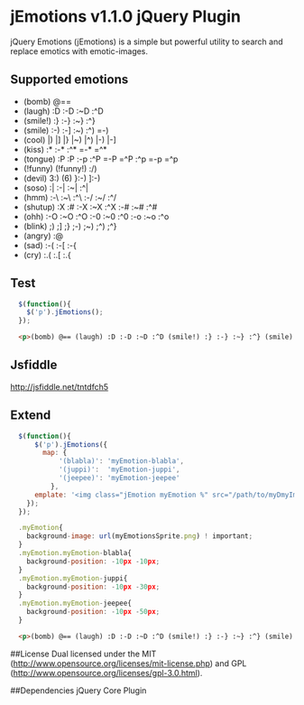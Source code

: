 # jEmotions v1.1.0 jQuery Plugin
jQuery Emotions (jEmotions) is a simple but powerful utility to search and replace emotics with emotic-images.

## Supported emotions
  * (bomb) @== 
  * (laugh) :D :-D :~D :^D
  * (smile!) :} :-} :~} :^}
  * (smile) :-) :-] :~) :^) =-) 
  * (cool) |) |] |} |~) |^) |-) |-] 
  * (kiss) :* :-* :^* =-* =^* 
  * (tongue) :P :P :-p :^P =-P =^P :^p =-p =^p 
  * (!funny) (!funny!) :/) 
  * (devil) 3:) (6) }:-) ]:-) 
  * (soso) :| :-| :~| :^|
  * (hmm) :-\ :~\ :^\ :-/ :~/ :^/
  * (shutup) :X :# :-X :~X :^X :-# :~# :^#
  * (ohh) :-O :~O :^O :-0 :~0 :^0 :-o :~o :^o
  * (blink) ;) ;] ;} ;-) ;~) ;^) ;^}
  * (angry) :@ 
  * (sad) :-( :-[ :-{
  * (cry) :.( :.[ :.{

## Test
```javascript
  $(function(){
    $('p').jEmotions();
  });
```

```html
  <p>(bomb) @== (laugh) :D :-D :~D :^D (smile!) :} :-} :~} :^} (smile) :-) :-] :~) :^) =-) (cool) |) |] |}  |~) |^) |-) |-] (kiss) :* :-* :^* =-* =^* (tongue) :P :p :-p :^P =-P =^P :^p =-p =^p (!funny) (!funny!) :/) (devil) 3:) (6) }:) ]:) (soso) :| :-| :~| :^| (hmm) :-\ :~\ :^\ :-/ :~/ :^/ (shutup) :X :# :-X :-X :~X :^X :-# :~# :^# (ohh) :-O :~O :^O :-0 :~0 :^0 :-o :~o :^o (blink) ;) ;] ;} ;-) ;~) ;^) ;^} (angry) :@ (sad) :-( :-[ :-{ (cry) :.( :.[ :.{</p>
```

## Jsfiddle
http://jsfiddle.net/tntdfch5

## Extend
```javascript
  $(function(){
      $('p').jEmotions({
        map: { 
            '(blabla)': 'myEmotion-blabla',
            '(juppi)': 	'myEmotion-juppi',
            '(jeepee)': 'myEmotion-jeepee' 
          }, 
      emplate: '<img class="jEmotion myEmotion %" src="/path/to/myDmyImg.gif" />'
    });
  });
```

```javascript
  .myEmotion{
    background-image: url(myEmotionsSprite.png) ! important;
  }
  .myEmotion.myEmotion-blabla{
    background-position: -10px -10px;
  }
  .myEmotion.myEmotion-juppi{
    background-position: -10px -30px;
  }
  .myEmotion.myEmotion-jeepee{
    background-position: -10px -50px;
  }
```

```html
  <p>(bomb) @== (laugh) :D :-D :~D :^D (smile!) :} :-} :~} :^} (smile) :-) :-] :~) :^) =-) (cool) |) |] |}  |~) |^) |-) |-] (kiss) :* :-* :^* =-* =^* (tongue) :P :p :-p :^P =-P =^P :^p =-p =^p (!funny) (!funny!) :/) (devil) 3:) (6) }:) ]:) (soso) :| :-| :~| :^| (hmm) :-\ :~\ :^\ :-/ :~/ :^/ (shutup) :X :# :-X :~X :^X :-# :~# :^# (ohh) :-O :~O :^O :-0 :~0 :^0 :-o :~o :^o (blink) ;)  ;] ;} ;-) ;~) ;^) ;^} (angry) :@  (sad) :-(  :-[ :-{ (cry) :.(  :.[ :.{</p>
```
##License
Dual licensed under the MIT (http://www.opensource.org/licenses/mit-license.php) and GPL (http://www.opensource.org/licenses/gpl-3.0.html).

##Dependencies
jQuery Core Plugin
